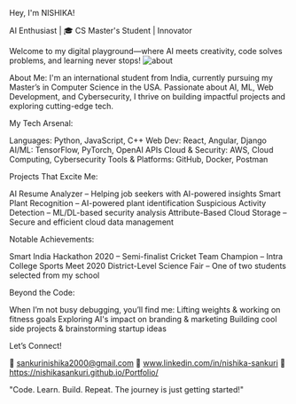 Hey, I'm NISHIKA! 

AI Enthusiast | 🎓 CS Master's Student |  Innovator

Welcome to my digital playground—where AI meets creativity, code solves problems, and learning never stops!
![about](https://github.com/user-attachments/assets/3fb8531f-c057-48a2-9a3e-617bbdb0fea5)


About Me:
I'm an international student from India, currently pursuing my Master’s in Computer Science in the USA. Passionate about AI, ML, Web Development, and Cybersecurity, 
I thrive on building impactful projects and exploring cutting-edge tech.


My Tech Arsenal:

Languages: Python, JavaScript, C++
Web Dev: React, Angular, Django
AI/ML: TensorFlow, PyTorch, OpenAI APIs
Cloud & Security: AWS, Cloud Computing, Cybersecurity
Tools & Platforms: GitHub, Docker, Postman

Projects That Excite Me:

AI Resume Analyzer – Helping job seekers with AI-powered insights 
Smart Plant Recognition – AI-powered plant identification 
Suspicious Activity Detection – ML/DL-based security analysis 
Attribute-Based Cloud Storage – Secure and efficient cloud data management

Notable Achievements:

Smart India Hackathon 2020 – Semi-finalist
Cricket Team Champion – Intra College Sports Meet 2020
District-Level Science Fair – One of two students selected from my school

Beyond the Code:

When I’m not busy debugging, you’ll find me:
Lifting weights & working on fitness goals
Exploring AI's impact on branding & marketing
Building cool side projects & brainstorming startup ideas


Let’s Connect!

📧 sankurinishika2000@gmail.com
🔗 www.linkedin.com/in/nishika-sankuri
🔗 https://nishikasankuri.github.io/Portfolio/

"Code. Learn. Build. Repeat. The journey is just getting started!" 
